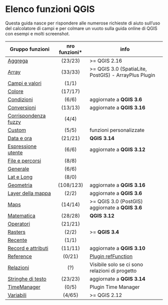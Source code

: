 # Elenco funzioni QGIS

Questa guida nasce per rispondere alle numerose richieste di aiuto sull’uso del calcolatore di campi e per colmare un vuoto sulla guida online di QGIS con esempi e molti screenshot.

Gruppo funzioni|nro funzioni*|info
---------------|:----------:|----
[Aggrega](./aggregates) |(23/23)| >= QGIS 2.16 
[Array](./arrays)| (33/33) |>= QGIS 3.0 (SpatiaLite, PostGIS) - ArrayPlus Plugin
[Campi e valori](./campi_e_valori)| (1/1)|
[Colore](./colore)| (17/17)|
[Condizioni](./condizioni)| (6/6)|aggiornate a **QGIS 3.6**
[Conversioni](./conversioni)| (13/13)|aggiornate a **QGIS 3.16**
[Corrispondenza fuzzy](./corrispondenza_fuzzy)| (4/4)|
[Custom](./custom)| (5/5)| funzioni personalizzate
[Data e ora](./data_ora) |(21/21)|**QGIS 3.14**
[Espressione utente](./espressione_utente)| (6/6)|aggiornate a **QGIS 3.12**
[File e percorsi](./file_e_percorsi)| (8/8)|
[Generale](./generale)| (6/6)|
[Lat e Long](./lat_long_tools)| (8/0)|
[Geometria](./geometria) |(108/123)| aggiornate a **QGIS 3.16**
[Layer della mappa](./layer_della_mappa)| (2/2)| aggiornate a **QGIS 3.6**
[Maps](./maps)| (14/14) |>= QGIS 3.0 (PostGIS) aggiornate a **QGIS 3.6**
[Matematica](./matematica)| (28/28)|**QGIS 3.12**
[Operatori](./operatori)| (21/21)|
[Rasters](./rasters)|(2/2)|>= **QGIS 3.4** 
[Recente](./recente) |(1/1)|
[Record e attributi](./record_e_attributi)| (11/11)|aggiornate a **QGIS 3.10**
[Reference](./reference)| (0/21)| [Plugin refFunction](https://plugins.qgis.org/plugins/refFunctions/)
[Relazioni](./Relazioni)| (?)| Visibile solo se ci sono relazioni di progetto
[Stringhe di testo](./stringhe_di_testo)| (23/23)|aggiornate a **QGIS 3.14**
[TimeManager](./timemanager)| (0/5)| Plugin Time Manager
[Variabili](./variabili) |(4/65) |>= QGIS 2.12
